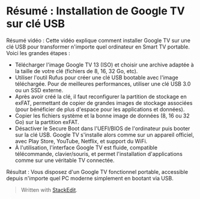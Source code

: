 # Résumé : Installation de Google TV sur clé USB

Résumé vidéo :
Cette vidéo explique comment installer Google TV sur une clé USB pour transformer n'importe quel ordinateur en Smart TV portable. Voici les grandes étapes :

- Télécharger l'image Google TV 13 (ISO) et choisir une archive adaptée à la taille de votre clé (fichiers de 8, 16, 32 Go, etc).
- Utiliser l'outil Rufus pour créer une clé USB bootable avec l'image téléchargée. Pour de meilleures performances, utiliser une clé USB 3.0 ou un SSD externe.
- Après avoir créé la clé, il faut reconfigurer la partition de stockage en exFAT, permettant de copier de grandes images de stockage associées (pour bénéficier de plus d'espace pour les applications et données).
- Copier les fichiers système et la bonne image de données (8, 16 ou 32 Go) sur la partition exFAT.
- Désactiver le Secure Boot dans l'UEFI/BIOS de l'ordinateur puis booter sur la clé USB. Google TV s'installe alors comme sur un appareil officiel, avec Play Store, YouTube, Netflix, et support du WiFi.
- À l'utilisation, l'interface Google TV est fluide, compatible télécommande, clavier/souris, et permet l'installation d'applications comme sur une véritable TV connectée.

Résultat : Vous disposez d'un Google TV fonctionnel portable, accessible depuis n'importe quel PC moderne simplement en bootant via USB.


> Written with [StackEdit](https://stackedit.io/).
<!--stackedit_data:
eyJoaXN0b3J5IjpbNTcwODU2MjIxXX0=
-->